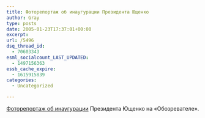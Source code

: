 ```yaml
---
title: Фоторепортаж об инаугурации Президента Ющенко
author: Gray
type: posts
date: 2005-01-23T17:37:01+00:00
excerpt:
url: /5496
dsq_thread_id:
  - 70603343
esml_socialcount_LAST_UPDATED:
  - 1497156363
essb_cache_expire:
  - 1615915839
categories:
  - Uncategorized

---
```








<a href="http://www.obozrevatel.com/index.php?r=news&#038;id=177828" target="_blank">Фоторепортаж об инаугурации</a> Президента Ющенко на &#171;Обозревателе&#187;.